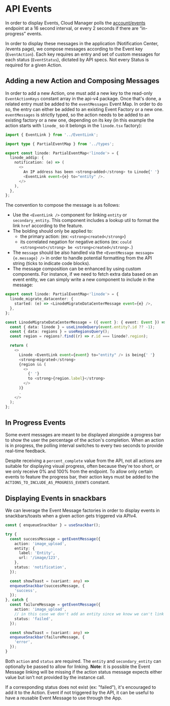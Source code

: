 # API Events

In order to display Events, Cloud Manager polls the [account/events](https://techdocs.akamai.com/linode-api/reference/get-events) endpoint at a 16 second interval, or every 2 seconds if there are “in-progress” events.

In order to display these messages in the application (Notification Center, /events page), we compose messages according to the Event key (`EventAction`). Each key requires an entry and set of custom messages for each status (`EventStatus`), dictated by API specs. Not every Status is required for a given Action.

## Adding a new Action and Composing Messages

In order to add a new Action, one must add a new key to the read-only `EventActionKeys` constant array in the api-v4 package.
Once that's done, a related entry must be added to the `eventMessages` Event Map. In order to do so, the entry can either be added to an existing Event Factory or a new one. `eventMessages` is strictly typed, so the action needs to be added to an existing factory or a new one, depending on its key (in this example the action starts with `linode_` so it belongs in the `linode.tsx` factory):

```Typescript
import { EventLink } from '../EventLink';

import type { PartialEventMap } from '../types';

export const linode: PartialEventMap<'linode'> = {
  linode_addip: {
    notification: (e) => (
      <>
        An IP address has been <strong>added</strong> to Linode{' '}
        <EventLink event={e} to="entity" />.
      </>
    ),
  },
};
```

The convention to compose the message is as follows:
- Use the `<EventLink />` component for linking `entity` or `secondary_entity`. This component includes a lookup util to format the link `href` according to the feature.
- The bolding should only be applied to:
  - the primary action: (ex: `<strong>created</strong>`) 
  - its correlated negation for negative actions (ex: `could <strong>not</strong> be <strong>created</strong>.`)
- The `message` should be also handled via the `<EventMessage message={e.message} />` in order to handle potential formatting from the API string (ticks to indicate code blocks).
- The message composition can be enhanced by using custom components. For instance, if we need to fetch extra data based on an event entity, we can simply write a new component to include in the message:

```Typescript
export const linode: PartialEventMap<'linode'> = {
  linode_migrate_datacenter: {
    started: (e) => <LinodeMigrateDataCenterMessage event={e} />,
  },
};

const LinodeMigrateDataCenterMessage = ({ event }: { event: Event }) => {
  const { data: linode } = useLinodeQuery(event.entity?.id ?? -1);
  const { data: regions } = useRegionsQuery();
  const region = regions?.find((r) => r.id === linode?.region);

  return (
    <>
      Linode <EventLink event={event} to="entity" /> is being{' '}
      <strong>migrated</strong>
      {region && (
        <>
          {' '}
          to <strong>{region.label}</strong>
        </>
      )}
      .
    </>
  );
};
```

## In Progress Events

Some event messages are meant to be displayed alongside a progress bar to show the user the percentage of the action's completion. When an action is in progress, the polling interval switches to every two seconds to provide real-time feedback.

Despite receiving a `percent_complete` value from the API, not all actions are suitable for displaying visual progress, often because they're too short, or we only receive 0% and 100% from the endpoint. To allow only certain events to feature the progress bar, their action keys must be added to the `ACTIONS_TO_INCLUDE_AS_PROGRESS_EVENTS` constant.

## Displaying Events in snackbars

We can leverage the Event Message factories in order to display events in snackbars/toasts when a given action gets triggered via APIv4.

```Typescript
const { enqueueSnackbar } = useSnackbar();

try {
  const successMessage = getEventMessage({
    action: 'image_upload',
    entity: {
      label: 'Entity',
      url: '/image/123',
    },
    status: 'notification',
  });

  const showToast = (variant: any) =>
  enqueueSnackbar(successMessage, {
    'success',
  });
}, catch {
  const failureMessage = getEventMessage({
    action: 'image_upload',
    // in this case we don't add an entity since we know we can't link to it
    status: 'failed',
  });

  const showToast = (variant: any) =>
  enqueueSnackbar(failureMessage, {
    'error',
  });
}
```

Both `action` and `status` are required. The `entity` and `secondary_entity` can optionally be passed to allow for linking. **Note**: it is possible the Event Message linking will be missing if the action status message expects either value but isn't not provided by the instance call.

If a corresponding status does not exist (ex: "failed"), it's encouraged to add it to the Action. Event if not triggered by the API, it can be useful to have a reusable Event Message to use through the App.
